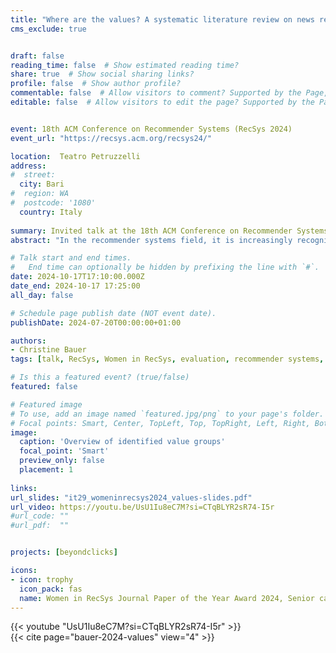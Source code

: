 ```yaml
---
title: "Where are the values? A systematic literature review on news recommender systems"
cms_exclude: true


draft: false
reading_time: false  # Show estimated reading time?
share: true  # Show social sharing links?
profile: false  # Show author profile?
commentable: false  # Allow visitors to comment? Supported by the Page, Post, and Docs content types.
editable: false  # Allow visitors to edit the page? Supported by the Page, Post, and Docs content types.


event: 18th ACM Conference on Recommender Systems (RecSys 2024)
event_url: "https://recsys.acm.org/recsys24/"

location:  Teatro Petruzzelli
address:
#  street: 
  city: Bari
#  region: WA
#  postcode: '1080'
  country: Italy
  
summary: Invited talk at the 18th ACM Conference on Recommender Systems (RecSys 2024) as awardee of the Women in RecSys Journal Paper of the Year Award 2024, Senior category.
abstract: "In the recommender systems field, it is increasingly recognized that focusing on accuracy measures is limiting and misguided. Unsurprisingly, in recent years, the field has witnessed more interest in the research of values 'beyond accuracy.' This trend is particularly pronounced in the news domain where recommender systems perform parts of the editorial function, required to uphold journalistic values of news organizations. In the literature, various values and approaches have been proposed and evaluated. This paper reviews the current state of the proposed news recommender systems (NRS). We perform a systematic literature review, analyzing 183 papers. The primary aim is to study the development, scope, and focus of value-aware NRS over time. In contrast to previous surveys, we are particularly interested in identifying the range of values discussed and evaluated in the context of NRS, and embrace an interdisciplinary view. We identified a total of 40 values, categorized into five value groups. Most research on value-aware NRS has taken an algorithmic approach, whereas conceptual discussions are comparably scarce. Often, algorithms are evaluated by accuracy-based metrics, but the values are not evaluated with respective measures. Overall, our work identifies research gaps concerning values that have not received much attention. Values need to be targeted on a more fine-grained and specific level."

# Talk start and end times.
#   End time can optionally be hidden by prefixing the line with `#`.
date: 2024-10-17T17:10:00.000Z
date_end: 2024-10-17 17:25:00
all_day: false

# Schedule page publish date (NOT event date).
publishDate: 2024-07-20T00:00:00+01:00

authors:
- Christine Bauer
tags: [talk, RecSys, Women in RecSys, evaluation, recommender systems, values, news recommender systems, news, systematic literature review, survey, TORS]

# Is this a featured event? (true/false)
featured: false

# Featured image
# To use, add an image named `featured.jpg/png` to your page's folder.
# Focal points: Smart, Center, TopLeft, Top, TopRight, Left, Right, BottomLeft, Bottom, BottomRight.
image:
  caption: 'Overview of identified value groups'
  focal_point: 'Smart'
  preview_only: false
  placement: 1
  
links:
url_slides: "it29_womeninrecsys2024_values-slides.pdf"
url_video: https://youtu.be/UsU1Iu8eC7M?si=CTqBLYR2sR74-I5r
#url_code: ""
#url_pdf:  ""


projects: [beyondclicks]

icons:
- icon: trophy
  icon_pack: fas
  name: Women in RecSys Journal Paper of the Year Award 2024, Senior category
---
```


{{< youtube "UsU1Iu8eC7M?si=CTqBLYR2sR74-I5r" >}}
<br>
{{< cite  page="bauer-2024-values" view="4" >}}